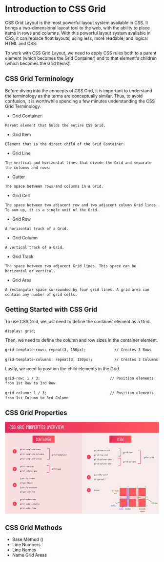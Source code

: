 # Introduction to CSS Grid

CSS Grid Layout is the most powerful layout system available in CSS. It brings a two-dimensional layout tool to the web, with the ability to place items in rows and columns. With this powerful layout system available in CSS, it can replace float layouts, using less, more readable, and logical HTML and CSS.

To work with CSS Grid Layout, we need to apply CSS rules both to a parent element (which becomes the Grid Container) and to that element's children (which becomes the Grid Items).

## CSS Grid Terminology

Before diving into the concepts of CSS Grid, it is important to understand the terminology as the terms are conceptually similar. Thus, to avoid confusion, it is worthwhile spending a few minutes understanding the CSS Grid Terminology.

- Grid Container

```
Parent element that holds the entire CSS Grid.
```

- Grid Item

```
Element that is the direct child of the Grid Container.
```

- Grid Line

```
The vertical and horizontal lines that divide the Grid and separate the columns and rows.
```

- Gutter

```
The space between rows and columns in a Grid.
```

- Grid Cell

```
The space between two adjacent row and two adjacent column Grid lines. To sum up, it is a single unit of the Grid.
```

- Grid Row

```
A horizontal track of a Grid.
```

- Grid Column

```
A vertical track of a Grid.
```

- Grid Track

```
The space between two adjacent Grid lines. This space can be horizontal or vertical.
```

- Grid Area

```
A rectangular space surrounded by four grid lines. A grid area can contain any number of grid cells.
```

## Getting Started with CSS Grid

To use CSS Grid, we just need to define the container element as a Grid.

```
display: grid;
```

Then, we need to define the column and row sizes in the container element.

```
grid-template-rows: repeat(3, 150px);             // Creates 3 Rows

grid-template-columns: repeat(3, 150px);          // Creates 3 Columns
```

Lastly, we need to position the child elements in the Grid.

```
grid-row: 1 / 3;                                // Position elements from 1st Row to 3rd Row

grid-column: 1 / 3;                             // Position elements from 1st Column to 3rd Column
```

## CSS Grid Properties

<img src="./img/CSS Properties.PNG" width="1000px" height="300px" title="CSS Properties Image">

## CSS Grid Methods

- Base Method ()
- Line Numbers
- Line Names
- Name Grid Areas
